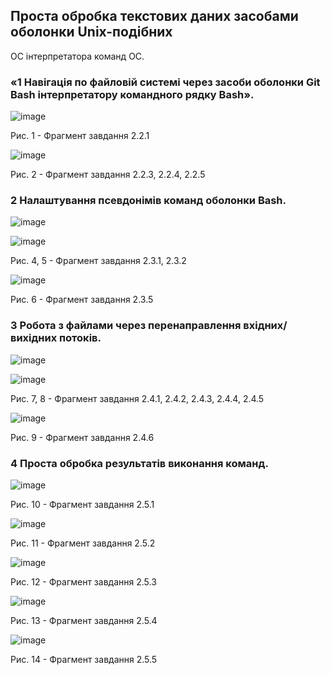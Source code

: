 ## Проста обробка текстових даних засобами оболонки Unix-подібних

ОС інтерпретатора команд ОС.

### «1 Навігація по файловій системі через засоби оболонки Git Bash інтерпретатору командного рядку Bash».

![image]()

Рис. 1 - Фрагмент завдання 2.2.1

![image]()

Рис. 2 - Фрагмент завдання 2.2.3, 2.2.4, 2.2.5

### 2 Налаштування псевдонімів команд оболонки Bash.

![image]()

![image]()

Рис. 4, 5 - Фрагмент завдання 2.3.1, 2.3.2

![image]()

Рис. 6 - Фрагмент завдання 2.3.5

### 3 Робота з файлами через перенаправлення вхідних/вихідних потоків.

![image]()

![image]()

Рис. 7, 8 - Фрагмент завдання 2.4.1, 2.4.2, 2.4.3, 2.4.4, 2.4.5

![image]()

Рис. 9 - Фрагмент завдання 2.4.6

### 4 Проста обробка результатів виконання команд.

![image]()

Рис. 10 - Фрагмент завдання 2.5.1

![image]()

Рис. 11 - Фрагмент завдання 2.5.2

![image]()

Рис. 12 - Фрагмент завдання 2.5.3

![image]()

Рис. 13 - Фрагмент завдання 2.5.4

![image]()

Рис. 14 - Фрагмент завдання 2.5.5
